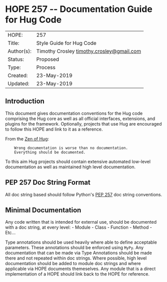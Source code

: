 # HOPE 257 -- Documentation Guide for Hug Code

|             |                                             |
| ------------| ------------------------------------------- |
| HOPE:       | 257                                         |
| Title:      | Style Guide for Hug Code                    |
| Author(s):  | Timothy Crosley <timothy.crosley@gmail.com> |
| Status:     | Proposed                                    |
| Type:       | Process                                     |
| Created:    | 23-May-2019                                 |
| Updated:    | 23-May-2019                                 |

## Introduction

This document gives documentation conventions for the Hug code comprising the Hug core as well as all official interfaces, extensions, and plugins for the framework.
Optionally, projects that use Hug are encouraged to follow this HOPE and link to it as a reference.

From the [Zen of Hug](https://github.com/hugapi/HOPE/blob/master/all/HOPE-20--The-Zen-of-Hug.md):

```
    Wrong documentation is worse than no documentation.
    Everything should be documented.
```

To this aim Hug projects should contain extensive automated low-level documentation as well as maintained high level documentation.

## PEP 257 Doc String Format

All doc string based should follow Python's [PEP 257](https://www.python.org/dev/peps/pep-0257/) doc string conventions.

## Minimal Documentation

Any code written that is intended for external use, should be documented with a doc string, at every level:
    - Module
    - Class
    - Function
    - Method
    - Etc...

Type annotations should be used heavily where able to define acceptable parameters.
These annotations should be enforced using `MyPy`.
Any documentation that can be made via Type Annotations should be made there and not repeated within doc strings.
Where possible, high level documentation should be added to module doc strings and where applicable via HOPE documents themeselves.
Any module that is a direct implementation of a HOPE should link back to the HOPE for reference.





